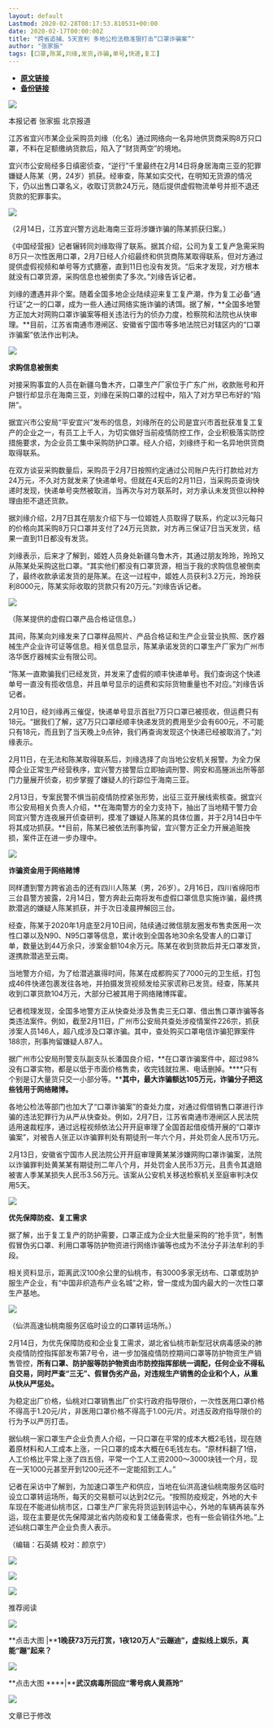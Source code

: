```yaml
---
layout: default
Lastmod: 2020-02-28T08:17:53.810531+00:00
date: 2020-02-17T00:00:00Z
title: "跨省追捕、5天宣判 多地公检法稳准狠打击“口罩诈骗案”"
author: "张家振"
tags: [口罩,陈某,刘缘,发货,诈骗,单号,快递,复工]
---
```


* [**原文链接**](http://mp.weixin.qq.com/s?__biz=MjA5NTMyOTMwMQ==&mid=2651970648&idx=1&sn=9d02cddb2554d2e0e09a53ba6f2a2e03&chksm=4f3ebb2278493234df10a6770791e1af45aa311ce2967f10c3161b3692fdb6f45a2543b2d92a#rd)
* [**备份链接**](http://archive.is/tvsdy)


  

![](/images/post/5fdb3f87f44cf8ae08d41ad1e0b84841.jpg)

本报记者 张家振 北京报道

  

江苏省宜兴市某企业采购员刘缘（化名）通过网络向一名异地供货商采购8万只口罩，不料在足额缴纳货款后，陷入了“财货两空”的境地。

  

宜兴市公安局经多日缜密侦查，“逆行”千里最终在2月14日将身居海南三亚的犯罪嫌疑人陈某（男，24岁）抓获。经审查，陈某如实交代，在明知无货源的情况下，仍以出售口罩名义，收取订货款24万元，随后提供虚假物流单号并拒不退还货款的犯罪事实。

  

![](/images/post/ec5060a6fc9d155ba42ce466036be52d.jpg)

（2月14日，江苏宜兴警方远赴海南三亚将涉嫌诈骗的陈某抓获归案。）

  

《中国经营报》记者辗转同刘缘取得了联系。据其介绍，公司为复工复产急需采购8万只一次性医用口罩，2月7日经人介绍最终和供货商陈某取得联系，但对方通过提供虚假视频和单号等方式搪塞，直到11日也没有发货。“后来才发现，对方根本就没有口罩货源，采购信息也被倒卖了多次。”刘缘告诉记者。

  

刘缘的遭遇并非个案。随着全国多地企业陆续迎来复工复产潮，作为复工必备“通行证”之一的口罩，成为一些人通过网络实施诈骗的诱饵。据了解，**全国多地警方正加大对网购口罩诈骗案等相关违法行为的侦办力度，检察院和法院也从快审理。**目前，江苏省南通市港闸区、安徽省宁国市等多地法院已对辖区内的“口罩诈骗案”依法作出判决。

  

![](/images/post/bc3576ff279d80264ac4f6d7a60432f9.jpg)

**求购信息被倒卖**

  

对接采购事宜的人员在新疆乌鲁木齐，口罩生产厂家位于广东广州，收款账号和开户银行却显示在海南三亚，刘缘在采购口罩的过程中，陷入了对方早已布好的“陷阱”。

  

据宜兴市公安局“平安宜兴”发布的信息，刘缘所在的公司是宜兴市首批获准复工复产的企业之一，有员工上千人，为切实做好当前疫情防控工作，企业积极落实防控措施要求，为企业员工集中采购防护口罩。经人介绍，刘缘终于和一名异地供货商取得联系。

  

在双方谈妥采购数量后，采购员于2月7日按照约定通过公司账户先行打款给对方24万元，不久对方就发来了快递单号。但就在4天后的2月11日，当采购员查询快递时发现，快递单号突然被取消，当再次与对方联系时，对方承认未发货但以种种理由拒不退还货款。

  

据刘缘介绍，2月7日其在朋友介绍下与一位姬姓人员取得了联系，约定以3元每只的价格向其采购8万只口罩并支付了24万元货款，对方再三保证7日当天发货，结果一直到11日都没有发货。

  

刘缘表示，后来才了解到，姬姓人员身处新疆乌鲁木齐，其通过朋友玲玲，玲玲又从陈某处采购这批口罩。“其实他们都没有口罩货源，相当于我的求购信息被倒卖了，最终收款承诺发货的是陈某。在这一过程中，姬姓人员获利3.2万元，玲玲获利8000元，陈某实际收取的货款只有20万元。”刘缘告诉记者。

  

![](/images/post/d43065012ce2494ae851e18c2bae0f0c.jpg)

（陈某提供的虚假口罩产品合格证信息。）

  

其间，陈某向刘缘发来了口罩样品照片、产品合格证和生产企业营业执照、医疗器械生产企业许可证等信息。相关信息显示，陈某承诺发货的口罩生产厂家为广州市洛华医疗器械实业有限公司。

  

“陈某一直欺骗我们已经发货，并发来了虚假的顺丰快递单号。我们查询这个快递单号一直没有揽收信息，并且单号显示的运费和实际货物重量也不对应。”刘缘告诉记者。

  

2月10日，经刘缘再三催促，快递单号显示首批7万只口罩已被揽收，但运费只有18元。“据我们了解，这7万只口罩经顺丰快递发货的费用至少会有600元，不可能只有18元，而且到了当天晚上9点钟，我们再查询发现这个快递已经被取消了。”刘缘表示。

  

2月11日，在无法和陈某取得联系后，刘缘选择了向当地公安机关报警。为全力保障企业正常生产经营秩序，宜兴警方接警后立即抽调刑警、网安和高塍派出所等部门力量展开侦查，初步掌握了嫌疑人的行踪位于海南三亚。

  

2月13日，专案民警不惧当前疫情防控紧张形势，出征三亚开展线索核查。据宜兴市公安局相关负责人介绍，**在海南警方的全力支持下，抽出了当地精干警力会同宜兴警方连夜展开侦查研判，摸准了嫌疑人陈某的具体位置，并于2月14日中午将其成功抓获。**目前，陈某已被依法刑事拘留，宜兴警方正全力开展追赃挽损，案件正在进一步办理中。

  

![](/images/post/bc3576ff279d80264ac4f6d7a60432f9.jpg)

**诈骗资金用于网络赌博**

  

同样遭到警方跨省追击的还有四川人陈某（男，26岁）。2月16日，四川省绵阳市三台县警方披露，2月14日，警方奔赴云南将发布虚假口罩信息实施诈骗，最终携款潜逃的嫌疑人陈某抓获，并于次日凌晨押解回三台。

  

经查，陈某于2020年1月底至2月10日间，陆续通过微信朋友圈发布售卖医用一次性口罩以及N90、N95口罩等信息，累计收到全国各地30余名受害人的口罩订单，数量达到44万余只，涉案金额104余万元。陈某在收到货款后并无口罩发货，遂携款潜逃至云南。

  

当地警方介绍，为了给潜逃赢得时间，陈某在成都购买了7000元的卫生纸，打包成46件快递包裹发往各地，并拍摄发货视频发给买家谎称已发货。经查，陈某共收到口罩货款104万元，大部分已被其用于网络赌博挥霍。

  

记者梳理发现，全国多地警方正从快查处涉及售卖三无口罩、借出售口罩诈骗等各类违法案件。例如，截至2月11日，广州市公安局共查处涉疫情案件226宗，抓获涉案人员146人，超八成涉及口罩诈骗。其中，查处购买口罩电信诈骗犯罪案件188宗，刑事拘留嫌疑人87人。

  

据广州市公安局刑警支队副支队长潘国良介绍，**在口罩诈骗案件中，超过98%没有口罩实物，都是以低于市面价格售卖，收完钱就拉黑、电话删掉。****只有个别是订大量货只交一小部分等。****其中，最大诈骗额达105万元，诈骗分子把这些钱用于网络赌博。**

  

各地公检法等部门也加大了“口罩诈骗案”的查处力度，对通过假借销售口罩进行诈骗的违法犯罪行为从严从快查处。例如，2月7日，江苏省南通市港闸区人民法院适用速裁程序，通过远程视频依法公开开庭审理了全国首起借疫情开展的“口罩诈骗案”，对被告人张正以诈骗罪判处有期徒刑一年六个月，并处罚金人民币1万元。

  

2月13日，安徽省宁国市人民法院公开开庭审理黄某某涉嫌网购口罩诈骗案，法院以诈骗罪判处黄某某有期徒刑二年八个月，并处罚金人民币3万元，且责令其退赔被害人季某某损失人民币3.56万元。该案从公安机关移送检察机关至庭审判决仅用5天。

  

![](/images/post/bc3576ff279d80264ac4f6d7a60432f9.jpg)

**优先保障防疫、复工需求**

  

据了解，出于复工复产的防护需要，口罩正成为企业大批量采购的“抢手货”，制售假冒伪劣口罩、利用口罩等防护物资进行网络诈骗等也成为不法分子非法牟利的手段。

  

相关资料显示，距离武汉100余公里的仙桃市，有3000多家无纺布、口罩或防护服生产企业，有“中国非织造布产业名城”之称，曾一度成为国内最大的一次性口罩生产基地。

  

![](/images/post/6f08bdaf00c17a2b97e2a7357187480e.jpg)

（仙洪高速仙桃南服务区临时设立的口罩转运场所。）  

  

2月14日，为优先保障防疫和企业复工需求，湖北省仙桃市新型冠状病毒感染的肺炎疫情防控指挥部发布第7号令，进一步加强疫情防控期间口罩等防护物资生产销售管控，**所有口罩、防护服等防护物资由市防控指挥部统一调配，任何企业不得私自交易，同时严查“三无”、假冒伪劣产品，对违规生产销售的企业和个人，从重从快从严惩处。**  

  

为稳定出厂价格，仙桃对口罩销售出厂价实行政府指导限价，一次性医用口罩价格不得高于1.20元/片，非医用口罩价格不得高于1.00元/片。对违反政府指导限价的行为予以严厉打击。

  

据仙桃一家口罩生产企业负责人介绍，一只口罩在平常的成本大概2毛钱，现在随着原材料和人工成本上涨，一只口罩的成本大概在6毛钱左右。“原材料翻了1倍，人工价格比平常上涨了四五倍，平常一个工人工资2000～3000块钱一个月，现在一天1000元甚至开到1200元还不一定能招到工人。”

  

记者在采访中了解到，为加速口罩生产和供应，当地在仙洪高速仙桃南服务区临时设立口罩转运场所，每天的交易额可以达到2亿元。“按照防疫规定，外地的大卡车现在不能进仙桃市区，口罩生产厂家先将货运到转运中心，外地的车辆再装车外运，现在主要是优先保障湖北省内防疫和复工储备需求，也有一些会销往外地。”上述仙桃口罩生产企业负责人表示。

  

（编辑：石英婧 校对：颜京宁）

  

[![](/images/post/aa73eda3cc6c8de22b03f6f379c8c839.jpg)](https://e.vhall.com/subject/view/130232786)  

![](/images/post/47c0e574ea27ef847e2a66a4f04d1784.jpg)

  

![](/images/post/43b7a57fd045be64890b8526d60a1277.jpg)

推荐阅读

[![](/images/post/e799f1729f0ff55d24b13e35c0a107db.jpg)](http://mp.weixin.qq.com/s?__biz=MjA5NTMyOTMwMQ==&mid=2651970592&idx=1&sn=721721b6d75e6c11a577dcebebdce422&chksm=4f3ebb5a7849324cf493c36d7b6bad421a368567df19984a011c490aec116b82b7a3d320e227&scene=21#wechat_redirect)

**点击大图 |****1晚获73万元打赏，1夜120万人“云蹦迪”，虚拟线上娱乐，真能“蹦”起来？**  

  

[![](/images/post/97cf1d91db11b192c1d314601eb0d72b.jpg)](http://mp.weixin.qq.com/s?__biz=MjA5NTMyOTMwMQ==&mid=2651970624&idx=1&sn=53cde05baac534834745c987788b334a&chksm=4f3ebb3a7849322c5fd51f198edfae04d3e1168599d98f53b729a6c9832b4ec2f2616e62fc15&scene=21#wechat_redirect)

**点击大图 ****|****武汉病毒所回应“零号病人黄燕玲”**  

  

![](/images/post/f3501c0a0df0124df45b227b216c07a4.jpg)

文章已于修改


